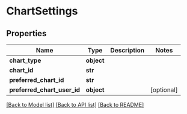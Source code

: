 # ChartSettings


## Properties
Name | Type | Description | Notes
------------ | ------------- | ------------- | -------------
**chart_type** | **object** |  | 
**chart_id** | **str** |  | 
**preferred_chart_id** | **str** |  | 
**preferred_chart_user_id** | **object** |  | [optional] 

[[Back to Model list]](../README.md#documentation-for-models) [[Back to API list]](../README.md#documentation-for-api-endpoints) [[Back to README]](../README.md)


